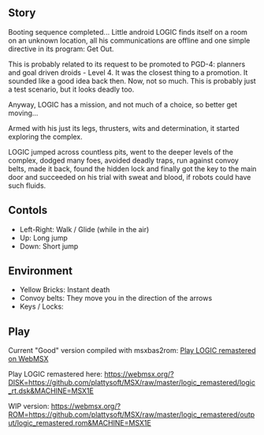 ## Story

Booting sequence completed... Little android LOGIC finds itself on a room on an unknown location, all his communications are offline and one simple directive in its program: Get Out.

This is probably related to its request to be promoted to PGD-4: planners and goal driven droids - Level 4. It was the closest thing to a promotion. It sounded like a good idea back then. Now, not so much. This is probably just a test scenario, but it looks deadly too.

Anyway, LOGIC has a mission, and not much of a choice, so better get moving...

Armed with his just its legs, thrusters, wits and determination, it started exploring the complex.

LOGIC jumped across countless pits, went to the deeper levels of the complex, dodged many foes, avoided deadly traps, run against convoy belts, made it back, found the hidden lock and finally got the key to the main door and succeeded on his trial with sweat and blood, if robots could have such fluids.

## Contols

* Left-Right: Walk / Glide (while in the air)
* Up: Long jump
* Down: Short jump

## Environment

* Yellow Bricks: Instant death
* Convoy belts: They move you in the direction of the arrows
* Keys / Locks:

## Play

Current "Good" version compiled with msxbas2rom: [Play LOGIC remastered on WebMSX](https://webmsx.org/?ROM=https://github.com/plattysoft/MSX/raw/master/logic_remastered/msxbas2rom_version/logic_n.rom&MACHINE=MSX1E) 


Play LOGIC remastered here: https://webmsx.org/?DISK=https://github.com/plattysoft/MSX/raw/master/logic_remastered/logic_rt.dsk&MACHINE=MSX1E

WIP version: https://webmsx.org/?ROM=https://github.com/plattysoft/MSX/raw/master/logic_remastered/output/logic_remastered.rom&MACHINE=MSX1E

